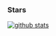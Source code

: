 ### Stars

[![github stats](https://github-readme-stats.vercel.app/api?username=bitcookies&show_icons=true&theme=buefy)](https://github.com/bitcookies)

